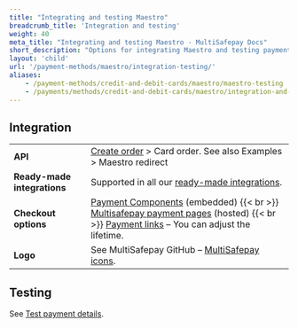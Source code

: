 ```yaml
---
title: "Integrating and testing Maestro"
breadcrumb_title: 'Integration and testing'
weight: 40
meta_title: "Integrating and testing Maestro - MultiSafepay Docs"
short_description: "Options for integrating Maestro and testing payments"
layout: 'child'
url: '/payment-methods/maestro/integration-testing/'
aliases:
    - /payment-methods/credit-and-debit-cards/maestro/maestro-testing
    - /payments/methods/credit-and-debit-cards/maestro/integration-and-testing/
---
```

## Integration

| | |
|---|---|
| **API** | [Create order](https://api-docs.multisafepay.com/reference/createorder) > Card order. See also Examples > Maestro redirect |
| **Ready-made integrations** | Supported in all our [ready-made integrations](/integrations/ready-made/).   |
| **Checkout options** | [Payment Components](/payment-components/) (embedded) {{< br >}} [Multisafepay payment pages](/payment-pages/) (hosted) {{< br >}} [Payment links](/payment-links/about/) – You can adjust the lifetime. |
| **Logo** | See MultiSafepay GitHub – [MultiSafepay icons](https://github.com/MultiSafepay/MultiSafepay-icons). |

## Testing

See [Test payment details](/testing/test-payment-details/#credit-and-debit-cards).

